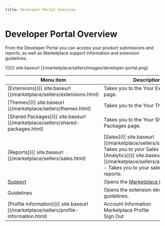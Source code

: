 ```yaml
---
title: Developer Portal Overview
---
```


# Developer Portal Overview

From the Developer Portal you can access your product submissions and reports, as well as Marketplace support information and extension guidelines.

![]({{ site.baseurl }}/marketplace/sellers/images/developer-portal.png)

|Menu item|Description|
|--- |--- |
|[Extensions]({{ site.baseurl }}/marketplace/sellers/extensions.html)|Takes you to the Your Extensions page.|
|[Themes]({{ site.baseurl }}/marketplace/sellers/themes.html)|Takes you to the Your Themes page.|
|[Shared Packages]({{ site.baseurl }}/marketplace/sellers/shared-packages.html)|Takes you to the Your Shared Packages page.|
|[Reports]({{ site.baseurl }}/marketplace/sellers/sales.html)|[Sales]({{ site.baseurl }}/marketplace/sellers/sales.html) - Takes you to your Sales reports.<br/>[Analytics]({{ site.baseurl }}/marketplace/sellers/analytics.html) - Takes you to your sales Analytics reports.|
|[Support](https://marketplacesupport.magento.com/hc/en-us)|Opens the [Marketplace Help Center](https://marketplacesupport.magento.com/hc/en-us).|
|Guidelines|Opens the extension development guidelines.|
|[Profile Information]({{ site.baseurl }}/marketplace/sellers/profile-information.html)|Account Information<br/>Marketplace Profile<br/>Sign Out|
